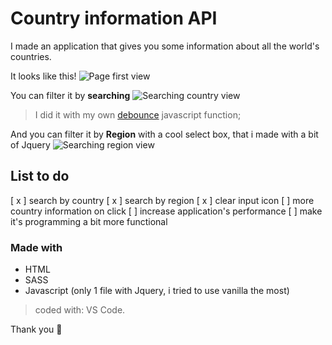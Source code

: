 # Country information API

I made an application that gives you some information about all the world's countries.

It looks like this!
![Page first view](https://imgur.com/HPVgoxX.png)

You can filter it by **searching**
![Searching country view](https://imgur.com/lg9HTS3.png)
> I did it with my own [debounce](https://www.geeksforgeeks.org/debouncing-in-javascript/) javascript function;

And you can filter it by **Region** with a cool select box, that i made with a bit of Jquery
![Searching region view](https://imgur.com/UgSB5BK.png)

## List to do

[ x ] search by country
[ x ] search by region
[ x ] clear input icon
[ ] more country information on click
[ ] increase application's performance
[ ] make it's programming a bit more functional

### Made with

* HTML
* SASS
* Javascript (only 1 file with Jquery, i tried to use vanilla the most)

> coded with: VS Code.

Thank you 👋